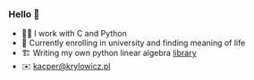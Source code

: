 ### Hello 👋
- 👨‍💻 I work with C and Python
- 🔭 Currently enrolling in university and finding meaning of life
- 🏗 Writing my own python linear algebra [library](https://github.com/krylowicz/tinygrad)
- ✉️ kacper@krylowicz.pl
